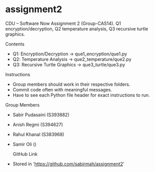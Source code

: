 # assignment2
CDU – Software Now Assignment 2 (Group-CAS14).
Q1 encryption/decryption,
Q2 temperature analysis, 
Q3 recursive turtle graphics. 


 Contents
- Q1: Encryption/Decryption → que1_encryption/que1.py
- Q2: Temperature Analysis → que2_temperature/que2.py
- Q3: Recursive Turtle Graphics → que3_turtle/que3.py

Instructions
- Group members should work in their respective folders.  
- Commit code often with meaningful messages.  
- Have to see each Python file header for exact instructions to run.

Group Members
- Sabir Pudasaini (S393882)  
- Anish Regmi (S394627)  
- Rahul Khanal (S383968)
- Samir Oli ()

  GitHub Link
- Stored in 'https://github.com/sabirmah/assignment2'
